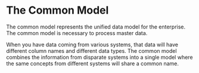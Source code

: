 # The Common Model

The common model represents the unified data model for the enterprise. The common model is necessary to process master data. 

When you have data coming from various systems, that data will have different column names and different data types. The common model combines the information from disparate systems into a single model where the same concepts from different systems will share a common name.

